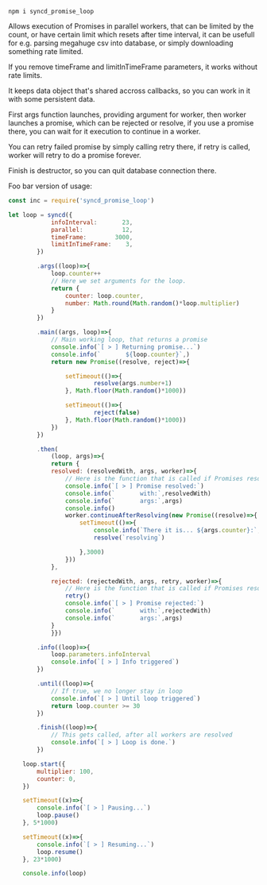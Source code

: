 ```
npm i syncd_promise_loop
```
Allows execution of Promises in parallel workers, that can be limited by the count, or have certain limit which resets after time interval, it can be usefull for e.g. parsing megahuge csv into database, or simply downloading something rate limited.

If you remove timeFrame and limitInTimeFrame parameters, it works without rate limits.

It keeps data object that's shared accross callbacks, so you can work in it with some persistent data.

First args function launches, providing argument for worker, then worker launches a promise, which can be rejected or resolve, if you use a promise there, you can wait for it execution to continue in a worker.

You can retry failed promise by simply calling retry there, if retry is called, worker will retry to do a promise forever.

Finish is destructor, so you can quit database connection there.

Foo bar version of usage:

```javascript
const inc = require('syncd_promise_loop')

let loop = syncd({
            infoInterval:       23,
            parallel:           12,
            timeFrame:        3000,
            limitInTimeFrame:    3,
        })

        .args((loop)=>{
            loop.counter++
            // Here we set arguments for the loop.
            return {
                counter: loop.counter,
                number: Math.round(Math.random()*loop.multiplier)
            }
        })

        .main((args, loop)=>{
            // Main working loop, that returns a promise
            console.info(`[ > ] Returning promise...`)
            console.info(`       ${loop.counter}`,)
            return new Promise((resolve, reject)=>{

                setTimeout(()=>{
                        resolve(args.number+1)
                }, Math.floor(Math.random()*1000))

                setTimeout(()=>{
                        reject(false)
                }, Math.floor(Math.random()*1000))
            })
        })

        .then(
            (loop, args)=>{
            return {
            resolved: (resolvedWith, args, worker)=>{
                // Here is the function that is called if Promises resolved.
                console.info(`[ > ] Promise resolved:`)
                console.info(`       with:`,resolvedWith)
                console.info(`       args:`,args)
                console.info()
                worker.continueAfterResolving(new Promise((resolve)=>{
                    setTimeout(()=>{
                        console.info(`There it is... ${args.counter}:`, args.number)
                        resolve(`resolving`)

                    },3000)
                }))
            },

            rejected: (rejectedWith, args, retry, worker)=>{
                // Here is the function that is called if Promises resolved.
                retry()
                console.info(`[ > ] Promise rejected:`)
                console.info(`       with:`,rejectedWith)
                console.info(`       args:`,args)
            }
            }})

        .info((loop)=>{
            loop.parameters.infoInterval
            console.info(`[ > ] Info triggered`)
        })

        .until((loop)=>{
            // If true, we no longer stay in loop
            console.info(`[ > ] Until loop triggered`)
            return loop.counter >= 30
        })

        .finish((loop)=>{
            // This gets called, after all workers are resolved
            console.info(`[ > ] Loop is done.`)
        })

    loop.start({
        multiplier: 100,
        counter: 0,
    })

    setTimeout((x)=>{
        console.info(`[ > ] Pausing...`)
        loop.pause()
    }, 5*1000)

    setTimeout((x)=>{
        console.info(`[ > ] Resuming...`)
        loop.resume()
    }, 23*1000)

    console.info(loop)
```
